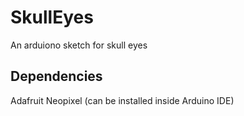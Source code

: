 # SkullEyes
An arduiono sketch for skull eyes
## Dependencies
Adafruit Neopixel (can be installed inside Arduino IDE)